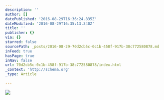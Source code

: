 ```yaml
---
description: ''
author: []
datePublished: '2016-08-29T16:36:24.835Z'
dateModified: '2016-08-29T16:35:13.340Z'
title: ''
publisher: {}
via: {}
starred: false
sourcePath: _posts/2016-08-29-70d2cb5c-0c1b-458f-917b-38c772580878.md
inFeed: true
hasPage: true
inNav: false
url: 70d2cb5c-0c1b-458f-917b-38c772580878/index.html
_context: 'http://schema.org'
_type: Article

---
```

![](https://the-grid-user-content.s3-us-west-2.amazonaws.com/6490e74e-4751-4818-9710-cc2f35d0439e.jpg)